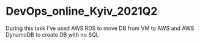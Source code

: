 # DevOps_online_Kyiv_2021Q2
During this task I've used AWS RDS to move DB from VM to AWS and AWS DynamoDB to create DB with no SQL
